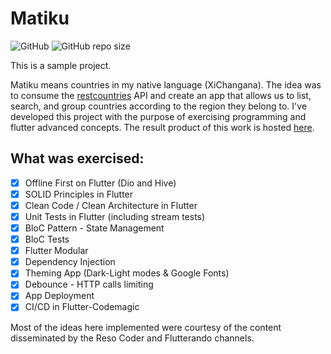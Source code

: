 # Matiku


![GitHub](https://img.shields.io/github/license/realrgt/tiku)
![GitHub repo size](https://img.shields.io/github/repo-size/realrgt/tiku?color=red)

This is a sample project.

Matiku means countries in my native language (XiChangana). The idea was to consume the [restcountries](https://restcountries.eu/) API and create an app that allows us to list, search, and group countries according to the region they belong to. I've developed this project with the purpose of exercising programming and flutter advanced concepts. The result product of this work is hosted [here](https://play.google.com/store/apps/dev?id=5627334165401378774).

## What was exercised:

- [x] Offline First on Flutter (Dio and Hive)
- [x] SOLID Principles in Flutter
- [x] Clean Code / Clean Architecture in Flutter
- [x] Unit Tests in Flutter (including stream tests)
- [x] BloC Pattern - State Management
- [x] BloC Tests
- [x] Flutter Modular
- [x] Dependency Injection
- [x] Theming App (Dark-Light modes & Google Fonts)
- [x] Debounce - HTTP calls limiting
- [x] App Deployment
- [x] CI/CD in Flutter-Codemagic

Most of the ideas here implemented were courtesy of the content disseminated by the Reso Coder and Flutterando channels.

